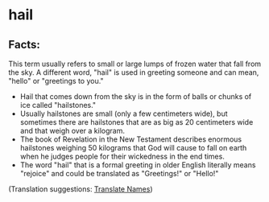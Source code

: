 # hail #

## Facts: ##

This term usually refers to small or large lumps of frozen water that fall from the sky. A different word, "hail" is used in greeting someone and can mean, "hello" or "greetings to you."

* Hail that comes down from the sky is in the form of balls or chunks of ice called "hailstones."
* Usually hailstones are small (only a few centimeters wide), but sometimes there are hailstones that are as big as 20 centimeters wide and that weigh over a kilogram.
* The book of Revelation in the New Testament describes enormous hailstones weighing 50 kilograms that God will cause to fall on earth when he judges people for their wickedness in the end times.
* The word "hail" that is a formal greeting in older English literally means "rejoice" and could be translated as "Greetings!" or "Hello!" 

(Translation suggestions: [Translate Names](https://git.door43.org/Door43/en-ta-translate-vol1/src/master/content/translate_names.md))

